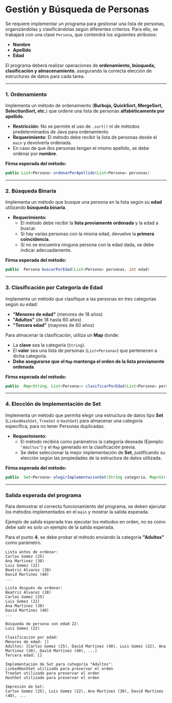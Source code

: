 
# **Gestión y Búsqueda de Personas**  



Se requiere implementar un programa para gestionar una lista de personas, organizándolas y clasificándolas según diferentes criterios. Para ello, se trabajará con una clase `Persona`, que contendrá los siguientes atributos:  

- **Nombre**   
- **Apellido**   
- **Edad**  

El programa deberá realizar operaciones de **ordenamiento, búsqueda, clasificación y almacenamiento**, asegurando la correcta elección de estructuras de datos para cada tarea.  

---

### **1. Ordenamiento**  
Implementa un método de ordenamiento (**Burbuja, QuickSort, MergeSort, SelectionSort, etc.**) que ordene una lista de personas **alfabéticamente por apellido**.  
- **Restricción:** No se permite el uso de `.sort()` ni de métodos predeterminados de Java para ordenamiento.  
- **Requerimiento:** El método debe recibir la lista de personas desde el `main` y devolverla ordenada.  
- En caso de que dos personas tengan el mismo apellido, se debe ordenar por **nombre**.  

**Firma esperada del método:**  
```java
public List<Persona> ordenarPorApellido(List<Persona> personas) 
```

---

### **2. Búsqueda Binaria**  
Implementa un método que busque una persona en la lista según su **edad** utilizando **búsqueda binaria**.  
- **Requerimiento:**  
  - El método debe recibir la **lista previamente ordenada** y la edad a buscar. 
  - Si hay varias personas con la misma edad, devuelve la **primera coincidencia**.  
  - Si no se encuentra ninguna persona con la edad dada, se debe indicar adecuadamente.  

**Firma esperada del método:**  
```java
public  Persona buscarPorEdad(List<Persona> personas, int edad) 
```

---

### **3. Clasificación por Categoría de Edad**  
Implementa un método que clasifique a las personas en tres categorías según su edad:  
- **"Menores de edad"** (menores de 18 años)  
- **"Adultos"** (de 18 hasta 60 años)  
- **"Tercera edad"** (mayores de 60 años)  

Para almacenar la clasificación, utiliza un **Map** donde:  
- La **clave** sea la categoría (`String`).  
- El **valor** sea una lista de personas (`List<Persona>`) que pertenecen a dicha categoría.  
- **Debe asegurarse que el `Map` mantenga el orden de la lista previamente ordenada**.  

**Firma esperada del método:**  
```java
public  Map<String, List<Persona>> clasificarPorEdad(List<Persona> personas) 
```

---

### **4. Elección de Implementación de Set**  
Implementa un método que permita elegir una estructura de datos tipo **Set** (`LinkedHashSet`, `TreeSet` o `HashSet`) para almacenar una categoría específica, para no tener Personas duplicadas.   
- **Requerimiento:**  
  - El método recibirá como parámetros la categoría deseada (Ejemplo: `"Adultos"`) y el `Map` generado en la clasificación previa.  
  - Se debe seleccionar la mejor implementación de **Set**, justificando su elección según las propiedades de la estructura de datos utilizada.  

**Firma esperada del método:**  
```java
public  Set<Persona> elegirImplementacionSet(String categoria, Map<String, List<Persona>> clasificacion) 
```

---

### **Salida esperada del programa**  

Para demostrar el correcto funcionamiento del programa, se deben ejecutar los métodos implementados en el `main` y mostrar la salida esperada.  

Ejemplo de salida esperada tras ejecutar los métodos en orden, no es como debe salir es solo un ejemplo de la salida esperada.

Para el punto **4**, se debe probar el método enviando la categoría **"Adultos"** como parámetro.  

```
Lista antes de ordenar:
Carlos Gomez (25)
Ana Martinez (30)
Luis Gomez (22)
Beatriz Alvarez (28)
David Martinez (40)
...

Lista después de ordenar:
Beatriz Alvarez (28)
Carlos Gomez (25)
Luis Gomez (22)
Ana Martinez (30)
David Martinez (40)
...

Búsqueda de persona con edad 22:
Luis Gomez (22)

Clasificación por edad:
Menores de edad: []
Adultos: [Carlos Gomez (25), David Martinez (40), Luis Gomez (22), Ana Martinez (30), David Martinez (40), ...]
Tercera edad: []

Implementación de Set para categoría "Adultos":
LinkedHashSet utilizado para preservar el orden
TreeSet utilizado para preservar el orden
HashSet utilizado para preservar el orden

Impresión de Set: 
Carlos Gomez (25), Luis Gomez (22), Ana Martinez (30), David Martinez (40), ...
```
